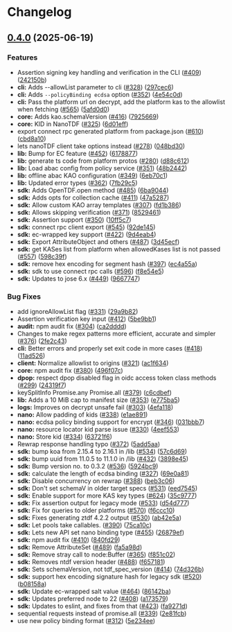 # Changelog

## [0.4.0](https://github.com/opentdf/web-sdk/compare/sdk-v0.3.3...sdk-v0.4.0) (2025-06-19)


### Features

* Assertion signing key handling and verification in the CLI ([#409](https://github.com/opentdf/web-sdk/issues/409)) ([242150b](https://github.com/opentdf/web-sdk/commit/242150b69d2fd428ed4c6cab4d27b1d258ebe11a))
* **cli:** Adds --allowList parameter to cli ([#328](https://github.com/opentdf/web-sdk/issues/328)) ([297cec6](https://github.com/opentdf/web-sdk/commit/297cec667ef3e87263ab9e58fae1482750009156))
* **cli:** Adds `--policyBinding ecdsa` option ([#352](https://github.com/opentdf/web-sdk/issues/352)) ([4e54c0d](https://github.com/opentdf/web-sdk/commit/4e54c0d6d9cd6b6d1c05296cf954431970509367))
* **cli:** Pass the platform url on decrypt, add the platform kas to the allowlist when fetching ([#565](https://github.com/opentdf/web-sdk/issues/565)) ([5afd0d0](https://github.com/opentdf/web-sdk/commit/5afd0d058f9111a8fef420ec560e0dcf4fde6007))
* **core:** Adds kao.schemaVersion ([#416](https://github.com/opentdf/web-sdk/issues/416)) ([7925669](https://github.com/opentdf/web-sdk/commit/7925669cd6131e252147df126c6e1c0bedc3e0d0))
* **core:** KID in NanoTDF ([#325](https://github.com/opentdf/web-sdk/issues/325)) ([6d01eff](https://github.com/opentdf/web-sdk/commit/6d01eff5bdf2f9fde688b3dab4e57470fb255c88))
* export connect rpc generated platform from package.json ([#610](https://github.com/opentdf/web-sdk/issues/610)) ([cbd8a10](https://github.com/opentdf/web-sdk/commit/cbd8a10eb5e277c40b04e894f62bb3f53aa2a483))
* lets nanoTDF client take options instead ([#278](https://github.com/opentdf/web-sdk/issues/278)) ([048bd30](https://github.com/opentdf/web-sdk/commit/048bd3063450dd56e6d9b749f9efd0fca451c6ee))
* **lib:** Bump for EC feature ([#452](https://github.com/opentdf/web-sdk/issues/452)) ([6178877](https://github.com/opentdf/web-sdk/commit/6178877c8a307fe461f3ce348cb63a7204ccda45))
* **lib:** generate ts code from platform protos ([#280](https://github.com/opentdf/web-sdk/issues/280)) ([d88c612](https://github.com/opentdf/web-sdk/commit/d88c612a8d7670ba16828c77662fe4f21dc8258c))
* **lib:** Load abac config from policy service ([#351](https://github.com/opentdf/web-sdk/issues/351)) ([48b2442](https://github.com/opentdf/web-sdk/commit/48b24426c26ff56e0edb7d2e78eda34e844be135))
* **lib:** offline abac KAO configuration ([#349](https://github.com/opentdf/web-sdk/issues/349)) ([6eb70c1](https://github.com/opentdf/web-sdk/commit/6eb70c1fdfc4e18308dbb898594fa773e1f2c7a8))
* **lib:** Updated error types ([#362](https://github.com/opentdf/web-sdk/issues/362)) ([7fb29c5](https://github.com/opentdf/web-sdk/commit/7fb29c5ef519720f7d2c9c8e488e6246743e8d1c))
* **sdk:** Adds OpenTDF.open method ([#485](https://github.com/opentdf/web-sdk/issues/485)) ([6ba9044](https://github.com/opentdf/web-sdk/commit/6ba90445b263bf8084b421faab742c93688446dd))
* **sdk:** Adds opts for collection cache ([#411](https://github.com/opentdf/web-sdk/issues/411)) ([47a5287](https://github.com/opentdf/web-sdk/commit/47a528718dbffe999894ecdae904930919fcc9ed))
* **sdk:** Allow custom KAO array templates ([#307](https://github.com/opentdf/web-sdk/issues/307)) ([fd1b386](https://github.com/opentdf/web-sdk/commit/fd1b38677b309083a54c0818b316d9e39d7aa649))
* **sdk:** Allows skipping verification ([#371](https://github.com/opentdf/web-sdk/issues/371)) ([8529461](https://github.com/opentdf/web-sdk/commit/85294612fb6886fa4da6cf4d070c54168ed634de))
* **sdk:** Assertion support ([#350](https://github.com/opentdf/web-sdk/issues/350)) ([10ff5c7](https://github.com/opentdf/web-sdk/commit/10ff5c7b940a1287cb2dfbbaeee50ba58d0b85a7))
* **sdk:** connect rpc client export ([#545](https://github.com/opentdf/web-sdk/issues/545)) ([92de145](https://github.com/opentdf/web-sdk/commit/92de1451cc18c9385d35331dafa4b078e7a1736b))
* **sdk:** ec-wrapped key support ([#422](https://github.com/opentdf/web-sdk/issues/422)) ([9d4eab4](https://github.com/opentdf/web-sdk/commit/9d4eab46de11bbbe8bc660149fad245853d18e94))
* **sdk:** Export AttributeObject and others ([#487](https://github.com/opentdf/web-sdk/issues/487)) ([3d45ecf](https://github.com/opentdf/web-sdk/commit/3d45ecfa07f27ba62d47a416a056481a7b5d859e))
* **sdk:** get KASes list from platform when allowedKases list is not passed ([#557](https://github.com/opentdf/web-sdk/issues/557)) ([598c39f](https://github.com/opentdf/web-sdk/commit/598c39f2bccb4eb2a0f19143cf1d47d07bd65232))
* **sdk:** remove hex encoding for segment hash ([#397](https://github.com/opentdf/web-sdk/issues/397)) ([ec4a55a](https://github.com/opentdf/web-sdk/commit/ec4a55a2890375b7dd5be61dafa93b505e54be7b))
* **sdk:** sdk to use connect rpc calls ([#596](https://github.com/opentdf/web-sdk/issues/596)) ([f8e54e5](https://github.com/opentdf/web-sdk/commit/f8e54e5ff0a5775a2e7c3e487d1f16b227231583))
* **sdk:** Updates to jose 6.x ([#449](https://github.com/opentdf/web-sdk/issues/449)) ([9667747](https://github.com/opentdf/web-sdk/commit/966774769a674d65b5a32e002687f08104844732))


### Bug Fixes

* add ignoreAllowList flag ([#331](https://github.com/opentdf/web-sdk/issues/331)) ([29a9b82](https://github.com/opentdf/web-sdk/commit/29a9b82e98bd99c95a59288949ff182103c09a05))
* Assertion verification key input ([#412](https://github.com/opentdf/web-sdk/issues/412)) ([5be9bb1](https://github.com/opentdf/web-sdk/commit/5be9bb11bb73b5859ea7f18a6309dd70e93dc94a))
* **audit:** npm audit fix ([#304](https://github.com/opentdf/web-sdk/issues/304)) ([ca2dddd](https://github.com/opentdf/web-sdk/commit/ca2dddd189970ed368e1f9213a15e3eaafb3dde3))
* Changes to make regex patterns more efficient, accurate and simpler ([#376](https://github.com/opentdf/web-sdk/issues/376)) ([2fe2c43](https://github.com/opentdf/web-sdk/commit/2fe2c43ee3c481f6f40eba11a50e0ab8155ea024))
* **cli:** Better errors and properly set exit code in more cases ([#418](https://github.com/opentdf/web-sdk/issues/418)) ([11ad526](https://github.com/opentdf/web-sdk/commit/11ad526ed29f8c334d1d048dacd8302795ce5589))
* **client:** Normalize allowlist to origins ([#321](https://github.com/opentdf/web-sdk/issues/321)) ([ac1f634](https://github.com/opentdf/web-sdk/commit/ac1f634df2db559f895ac1317dad8c5af14da680))
* **core:** npm audit fix ([#380](https://github.com/opentdf/web-sdk/issues/380)) ([496f07c](https://github.com/opentdf/web-sdk/commit/496f07ca7029ded39bd0c71a59f1c7220dd419c1))
* **dpop:** respect dpop disabled flag in oidc access token class methods ([#299](https://github.com/opentdf/web-sdk/issues/299)) ([24319f7](https://github.com/opentdf/web-sdk/commit/24319f72c70ee30a1a242c0e37d0d775eca91604))
* keySplitInfo Promise.any Promise.all ([#379](https://github.com/opentdf/web-sdk/issues/379)) ([c6cdbef](https://github.com/opentdf/web-sdk/commit/c6cdbefc5c2cffda0c8a70972ee115e60112bfa4))
* **lib:** Adds a 10 MiB cap to manifest size ([#353](https://github.com/opentdf/web-sdk/issues/353)) ([e775ba5](https://github.com/opentdf/web-sdk/commit/e775ba5b7d9fca7f91ce9a50650d4e69a03711bc))
* **logs:** Improves on decrypt unsafe fail ([#303](https://github.com/opentdf/web-sdk/issues/303)) ([4efa118](https://github.com/opentdf/web-sdk/commit/4efa118a0d307ea08d6b941670d610d82cb4af50))
* **nano:** Allow padding of kids ([#338](https://github.com/opentdf/web-sdk/issues/338)) ([e1ae891](https://github.com/opentdf/web-sdk/commit/e1ae8912617869e298325df57f4888e5fe3a14a6))
* **nano:** ecdsa policy binding support for encrypt ([#346](https://github.com/opentdf/web-sdk/issues/346)) ([031bbb7](https://github.com/opentdf/web-sdk/commit/031bbb7154a638c3b0c55ea58369af3182414f94))
* **nano:** resource locator kid parse issue ([#330](https://github.com/opentdf/web-sdk/issues/330)) ([4eef553](https://github.com/opentdf/web-sdk/commit/4eef553dc5a779637c1ea8567b27d411524643f3))
* **nano:** Store kid ([#334](https://github.com/opentdf/web-sdk/issues/334)) ([63721f6](https://github.com/opentdf/web-sdk/commit/63721f634bb1bb4b3cfd91343eff67fdabd7e603))
* Rewrap response handling typo ([#372](https://github.com/opentdf/web-sdk/issues/372)) ([5add5aa](https://github.com/opentdf/web-sdk/commit/5add5aa1be96abf08c15573080e8e8e537e939f8))
* **sdk:** bump koa from 2.15.4 to 2.16.1 in /lib ([#534](https://github.com/opentdf/web-sdk/issues/534)) ([57c6d69](https://github.com/opentdf/web-sdk/commit/57c6d69862c577d5b459cb57edf8865f87c75dab))
* **sdk:** bump uuid from 11.0.5 to 11.1.0 in /lib ([#432](https://github.com/opentdf/web-sdk/issues/432)) ([3898e45](https://github.com/opentdf/web-sdk/commit/3898e4513ade1a1c5a1799ef58bef249f02bb14f))
* **sdk:** Bump version no. to 0.3.2 ([#536](https://github.com/opentdf/web-sdk/issues/536)) ([5924bc9](https://github.com/opentdf/web-sdk/commit/5924bc9f3cdb694b8f1be8ddd53f1b59e4f96115))
* **sdk:** calculate the length of ecdsa binding ([#327](https://github.com/opentdf/web-sdk/issues/327)) ([69e0a81](https://github.com/opentdf/web-sdk/commit/69e0a8156f747c27aa185f0cb22498b0a9ed8e53))
* **sdk:** Disable concurrency on rewrap ([#388](https://github.com/opentdf/web-sdk/issues/388)) ([beb3c06](https://github.com/opentdf/web-sdk/commit/beb3c0644683549b0c6eaf6858b27c6222512e35))
* **sdk:** Don't set schemaV in older target specs ([#531](https://github.com/opentdf/web-sdk/issues/531)) ([eed7545](https://github.com/opentdf/web-sdk/commit/eed7545fca60e94123697adca151b470c1719be4))
* **sdk:** Enable support for more KAS key types ([#624](https://github.com/opentdf/web-sdk/issues/624)) ([35c9777](https://github.com/opentdf/web-sdk/commit/35c977767f6b7291d2b6d96e803cac45d71ddcd2))
* **sdk:** Fix assertion output for legacy mode ([#533](https://github.com/opentdf/web-sdk/issues/533)) ([d54d777](https://github.com/opentdf/web-sdk/commit/d54d777ada207d82c99672dd9ab9d82b1a3fb8ce))
* **sdk:** Fix for queries to older platforms ([#570](https://github.com/opentdf/web-sdk/issues/570)) ([f6ccc10](https://github.com/opentdf/web-sdk/commit/f6ccc106747027e8e01f4074d270402f047e464a))
* **sdk:** Fixes generating ztdf 4.2.2 output ([#530](https://github.com/opentdf/web-sdk/issues/530)) ([ab42e5a](https://github.com/opentdf/web-sdk/commit/ab42e5a1f8463d6cbc18695f53c56b3403950fdd))
* **sdk:** Let pools take callables. ([#390](https://github.com/opentdf/web-sdk/issues/390)) ([75ca10c](https://github.com/opentdf/web-sdk/commit/75ca10c018dc61fdc9f3892c40a6b14daed2f4c2))
* **sdk:** Lets new API set nano binding type ([#455](https://github.com/opentdf/web-sdk/issues/455)) ([26879ef](https://github.com/opentdf/web-sdk/commit/26879ef9e81dbe5b8daff065c2ad7ef433072669))
* **sdk:** npm audit fix ([#410](https://github.com/opentdf/web-sdk/issues/410)) ([840fd29](https://github.com/opentdf/web-sdk/commit/840fd297a419d5fa402e68bed04b45698d2d5214))
* **sdk:** Remove AttributeSet ([#489](https://github.com/opentdf/web-sdk/issues/489)) ([fa5a98d](https://github.com/opentdf/web-sdk/commit/fa5a98dcceacd0c92554c5822780a8300f2b29d7))
* **sdk:** Remove stray call to node:Buffer ([#365](https://github.com/opentdf/web-sdk/issues/365)) ([f851c02](https://github.com/opentdf/web-sdk/commit/f851c026455c6d6389c02f11cef478c2e08345c4))
* **sdk:** Removes ntdf version header ([#488](https://github.com/opentdf/web-sdk/issues/488)) ([f657181](https://github.com/opentdf/web-sdk/commit/f657181c63a23a83876b689d42b9910d9937420a))
* **sdk:** Sets schemaVersion, not tdf_spec_version ([#414](https://github.com/opentdf/web-sdk/issues/414)) ([74d326b](https://github.com/opentdf/web-sdk/commit/74d326b940049e9e9943648cd71ade723d16522d))
* **sdk:** support hex encoding signature hash for legacy sdk ([#520](https://github.com/opentdf/web-sdk/issues/520)) ([b08158a](https://github.com/opentdf/web-sdk/commit/b08158ae258b8e9bc65cad4b3cf64031de5d8f5b))
* **sdk:** Update ec-wrapped salt value ([#464](https://github.com/opentdf/web-sdk/issues/464)) ([86142ba](https://github.com/opentdf/web-sdk/commit/86142baef4992ebe3e2245435fc97e896a65380a))
* **sdk:** Updates preferred node to 22 ([#408](https://github.com/opentdf/web-sdk/issues/408)) ([a173579](https://github.com/opentdf/web-sdk/commit/a1735793a1129045d4e7db61d99edd5d66b8d911))
* **sdk:** Updates to eslint, and fixes from that ([#423](https://github.com/opentdf/web-sdk/issues/423)) ([fa9271d](https://github.com/opentdf/web-sdk/commit/fa9271d9dc32d6b8c27f6c83c71cb512b8430d99))
* sequential requests instead of promise.all ([#339](https://github.com/opentdf/web-sdk/issues/339)) ([2e81fcb](https://github.com/opentdf/web-sdk/commit/2e81fcb2d75f0d5bfbf0fc683e8dabf0cb3cf00d))
* use new policy binding format ([#312](https://github.com/opentdf/web-sdk/issues/312)) ([5e234ee](https://github.com/opentdf/web-sdk/commit/5e234ee0ae013e91b98bf6ca7341377e12565ca4))

